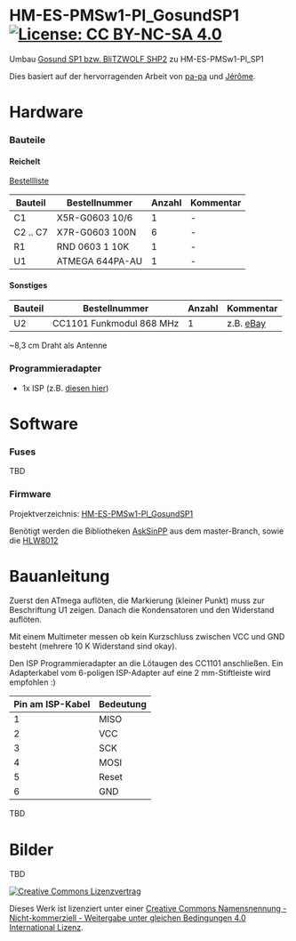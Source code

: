 # HM-ES-PMSw1-Pl_GosundSP1     [![License: CC BY-NC-SA 4.0](https://img.shields.io/badge/License-CC%20BY--NC--SA%204.0-lightgrey.svg)](https://creativecommons.org/licenses/by-nc-sa/4.0/)

Umbau [Gosund SP1 bzw. BliTZWOLF SHP2](https://www.blitzwolf.com/Wifi-Smart-Socket-EU-p-244.html) zu HM-ES-PMSw1-Pl_SP1

Dies basiert auf der hervorragenden Arbeit von [pa-pa](https://github.com/pa-pa/AskSinPP) und [Jérôme](https://github.com/jp112sdl/Beispiel_AskSinPP).


# Hardware

### Bauteile

#### Reichelt

[Bestellliste](https://www.reichelt.de/my/)

Bauteil                  | Bestellnummer   | Anzahl | Kommentar
------------------------ | --------------- | ------ | ---------
C1                       | X5R-G0603 10/6  |   1    | -
C2 .. C7                 | X7R-G0603 100N  |   6    | -
R1                       | RND 0603 1 10K  |   1    | -
U1                       | ATMEGA 644PA-AU |   1    | -


#### Sonstiges

Bauteil | Bestellnummer            | Anzahl | Kommentar
------- | ------------------------ | ------ | ---------
U2      | CC1101 Funkmodul 868 MHz |   1    | z.B. [eBay](https://www.ebay.de/itm/272455136087)

~8,3 cm Draht als Antenne


### Programmieradapter
- 1x ISP (z.B. [diesen hier](https://www.diamex.de/dxshop/USB-ISP-Programmer-fuer-Atmel-AVR-Rev2))


# Software

### Fuses

TBD

### Firmware

Projektverzeichnis: [HM-ES-PMSw1-Pl_GosundSP1](https://github.com/jp112sdl/Beispiel_AskSinPP/tree/master/examples/HM-ES-PMSw1-Pl_GosundSP1)

Benötigt werden die Bibliotheken [AskSinPP](https://github.com/pa-pa/AskSinPP) aus dem master-Branch, sowie die [HLW8012](https://github.com/xoseperez/hlw8012)


# Bauanleitung

Zuerst den ATmega auflöten, die Markierung (kleiner Punkt) muss zur Beschriftung U1 zeigen.
Danach die Kondensatoren und den Widerstand auflöten.

Mit einem Multimeter messen ob kein Kurzschluss zwischen VCC und GND besteht (mehrere 10 K Widerstand sind okay).

Den ISP Programmieradapter an die Lötaugen des CC1101 anschließen. Ein Adapterkabel vom 6-poligen ISP-Adapter auf eine 2 mm-Stiftleiste wird empfohlen :)


Pin am ISP-Kabel | Bedeutung
---------------- | ----------
1                | MISO
2                | VCC
3                | SCK
4                | MOSI
5                | Reset
6                | GND

TBD 

# Bilder

TBD

[![Creative Commons Lizenzvertrag](https://i.creativecommons.org/l/by-nc-sa/4.0/88x31.png)](http://creativecommons.org/licenses/by-nc-sa/4.0/)

Dieses Werk ist lizenziert unter einer [Creative Commons Namensnennung - Nicht-kommerziell - Weitergabe unter gleichen Bedingungen 4.0 International Lizenz](http://creativecommons.org/licenses/by-nc-sa/4.0/).
